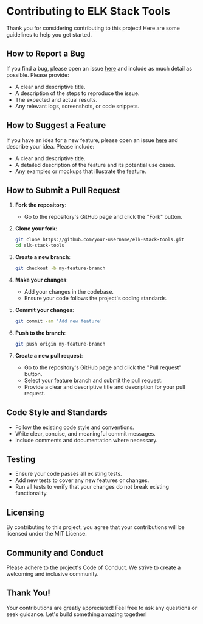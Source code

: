 # Contributing to ELK Stack Tools

Thank you for considering contributing to this project! Here are some guidelines to help you get started.

## How to Report a Bug

If you find a bug, please open an issue [here](https://github.com/phantom0004/elk-stack-tools/issues) and include as much detail as possible. Please provide:
- A clear and descriptive title.
- A description of the steps to reproduce the issue.
- The expected and actual results.
- Any relevant logs, screenshots, or code snippets.

## How to Suggest a Feature

If you have an idea for a new feature, please open an issue [here](https://github.com/phantom0004/elk-stack-tools/issues) and describe your idea. Please include:
- A clear and descriptive title.
- A detailed description of the feature and its potential use cases.
- Any examples or mockups that illustrate the feature.

## How to Submit a Pull Request

1. **Fork the repository**:
    - Go to the repository's GitHub page and click the "Fork" button.

2. **Clone your fork**:
    ```bash
    git clone https://github.com/your-username/elk-stack-tools.git
    cd elk-stack-tools
    ```

3. **Create a new branch**:
    ```bash
    git checkout -b my-feature-branch
    ```

4. **Make your changes**:
    - Add your changes in the codebase.
    - Ensure your code follows the project's coding standards.

5. **Commit your changes**:
    ```bash
    git commit -am 'Add new feature'
    ```

6. **Push to the branch**:
    ```bash
    git push origin my-feature-branch
    ```

7. **Create a new pull request**:
    - Go to the repository's GitHub page and click the "Pull request" button.
    - Select your feature branch and submit the pull request.
    - Provide a clear and descriptive title and description for your pull request.

## Code Style and Standards

- Follow the existing code style and conventions.
- Write clear, concise, and meaningful commit messages.
- Include comments and documentation where necessary.

## Testing

- Ensure your code passes all existing tests.
- Add new tests to cover any new features or changes.
- Run all tests to verify that your changes do not break existing functionality.

## Licensing

By contributing to this project, you agree that your contributions will be licensed under the MIT License.

## Community and Conduct

Please adhere to the project's Code of Conduct. We strive to create a welcoming and inclusive community.

## Thank You!

Your contributions are greatly appreciated! Feel free to ask any questions or seek guidance. Let's build something amazing together!
